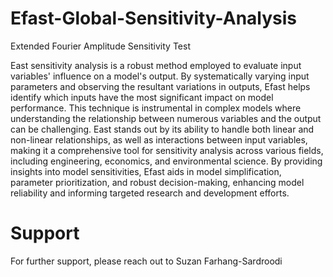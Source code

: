 # Efast-Global-Sensitivity-Analysis
Extended Fourier Amplitude Sensitivity Test

East sensitivity analysis is a robust method employed to evaluate input variables' influence on a model's output. By systematically varying input parameters and observing the resultant variations in outputs, Efast helps identify which inputs have the most significant impact on model performance. This technique is instrumental in complex models where understanding the relationship between numerous variables and the output can be challenging. East stands out by its ability to handle both linear and non-linear relationships, as well as interactions between input variables, making it a comprehensive tool for sensitivity analysis across various fields, including engineering, economics, and environmental science. By providing insights into model sensitivities, Efast aids in model simplification, parameter prioritization, and robust decision-making, enhancing model reliability and informing targeted research and development efforts.

# Support
For further support, please reach out to Suzan Farhang-Sardroodi
